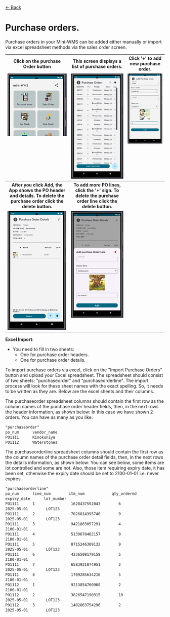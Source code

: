 [← Back](README.md)

# Purchase orders.

Purchase orders in your Mini-WMS can be added either manually or import via excel spreadsheet methods via the sales order screen.

<table>
  <tr>
    <th>Click on the purchase Order button</th>
    <th>This screen displays a list of purchase orders.</th>
    <th>Click '+' to add new purchase order.</th>
  </tr>
  <tr>
    <td style="vertical-align: top;">
      <img src="asset/purchaseOrderButton.png" alt="Step 1">
    </td>
    <td style="vertical-align: top;">
      <img src="asset/purchaseOrderScreen1.png" alt="Step 2">
    </td>
    <td style="vertical-align: top;">
      <img src="asset/purchaseOrderScreen2.png" alt="Step 2">
    </td>
  </tr>
  <tr>
    <th>After you click Add, the App shows the PO header and details. To delete the purchase order click the delete button.</th>
    <th>To add more PO lines, click the '+' sign. To delete the purchase order line click the delete button.</th>
    <th></th>
  </tr>
  <tr>
    <td style="vertical-align: top;">
      <img src="asset/purchaseOrderScreen3.png" alt="Step 1">
    </td>
    <td style="vertical-align: top;">
      <img src="asset/purchaseOrderScreen4.png" alt="Step 2">
    </td>
    <td style="vertical-align: top;">
    </td>
  </tr>
</table>

**Excel Import**:  
- You need to fill in two sheets:  
  - One for purchase order headers.  
  - One for purchase order details.
    
To import purchase orders via excel, click on the "Import Purchase Orders" button and upload your Excel spreadsheet.
The spreadsheet should consist of two sheets: "purchaseorder" and "purchaseorderline". The import process will look for these sheet names with the exact spelling.
So, it needs to be written as they are. Below are the excel sheets and their columns.

The purchaseorder spreadsheet columns should contain the first row as the column names of the purchase order header fields, then, in the next rows the header information, as shown below:
In this case we have shown 2 orders. You can have as many as you like.

```
"purchaseorder"
po_num      vendor_name
PO1111      Kinokuniya
PO1112      Waterstones
```

The purchaseorderline spreadsheet columns should contain the first row as the column names of the purchase order detail fields, then, in the next rows the details information, as shown below:
You can see below, some items are lot controlled and some are not. Also, those item requiring expiry date, it has been set, otherwise the expiry date should be set to 2100-01-01 i.e. never expires.
```
"purchaseorderline"
po_num      line_num        itm_num            qty_ordered        expiry_date      lot_number
PO1111      1                1628437592043        6                2025-05-01        LOT123
PO1111      2                7026814395746        9                2025-05-01        LOT123
PO1111      3                9421863057291        4                2100-01-01
PO1111      4                5139678402157        9                2100-01-01
PO1111      5                8715246309132        9                2025-05-01        LOT123
PO1111      6                4236508179158        5                2100-01-01
PO1111      7                6583921074951        2                2025-05-01        LOT123
PO1111      8                1709285634216        5                2100-01-01
PO1112      1                9213854760968        2                2100-01-01
PO1112      2                3826547190315        10               2025-05-01        LOT123
PO1112      3                1402863754296        2                2025-05-01        LOT123
```

